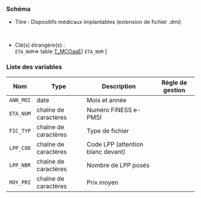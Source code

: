 ### Schéma


- Titre : Dispositifs médicaux implantables (extension de fichier .dmi)
<br />



- Clé(s) étrangère(s) : <br />
`ETA_NUM`=> table [T_MCOaaE](/tables/T_MCOaaE)[ `ETA_NUM` ]<br />

 
### Liste des variables

Nom | Type | Description | Règle de gestion
-|-|-|-
`ANN_MOI`| date |Mois et année||
`ETA_NUM`| chaîne de caractères |Numéro FINESS e-PMSI||
`FIC_TYP`| chaîne de caractères |Type de fichier||
`LPP_COD`| chaîne de caractères |Code LPP (attention blanc devant)||
`LPP_NBR`| chaîne de caractères |Nombre de LPP posés||
`MOY_PRI`| chaîne de caractères |Prix moyen||
